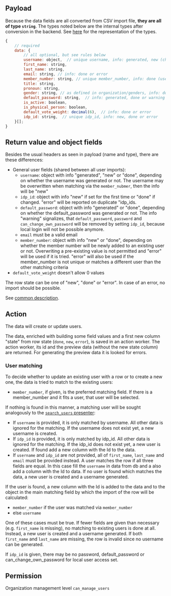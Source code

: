 ## Payload

Because the data fields are all converted from CSV import file, **they are all of type `string`**. 
The types noted below are the internal types after conversion in the backend. See [here](preface_special_imports.md#internal-types) for the representation of the types.
```js
{
    // required
    data: {
        // all optional, but see rules below
        username: object,  // unique username, info: generated, new (changed via member_number matching), done or error
        first_name: string,
        last_name: string,
        email: string, // info: done or error
        member_number: string, // unique member_number, info: done (used as matching field), new (newly added) or error
        title: string,
        pronoun: string,
        gender: string, // as defined in organization/genders, info: done or warning
        default_password: string,  // info: generated, done or warning
        is_active: boolean,
        is_physical_person: boolean,
        default_vote_weight: decimal(6),  // info: done or error
        idp_id: string,  // unique idp_id, info: new, done or error
    }[];
}
```
## Return value and object fields

Besides the usual headers as seen in payload (name and type), there are these differences:

- General user fields (shared between all user imports):
    - `username`: object with info "generated", "new" or "done", depending on whether the username was generated or not. The username may be overwritten when matching via the `member_nubmer`, then the info will be "new"
    - `idp_id`: object with info "new" if set for the first time or "done" if changed. "error" will be reported on duplicate "idp_ids.
    - `default_password`: object with info "generated" or "done", depending on whether the default_password was generated or not. The info "warning" signalizes, that `default_password`, `password` and `can_change_own_password` will be removed by setting `idp_id`, because local login will not be possible anymore.
    - `email` must be a valid email
    - `member_number`: object with info "new" or "done", depending on whether the member number will be newly added to an existing user or not. Overwriting a pre-existing value is not permitted and "error" will be used if it is tried. "error" will also be used if the member_number is not unique or matches a different user than the other matching criteria
- `default_vote_weight` doesn't allow 0 values

The row state can be one of "new", "done" or "error". In case of an error, no import should be possible.

See [common description](preface_special_imports.md#general-format-of-the-result-send-to-the-client-for-preview).


## Action
The data will create or update users.

The data, enriched with building some field values and a first new column "state" from row state (`done`, `new`, `error`), is saved in an action worker. The action worker, its id and the preview data (without the new state column) are returned. For generating the preview data it is looked for errors.

### User matching

To decide whether to update an existing user with a row or to create a new one, the data is tried to match to the existing users:
- `member_number`, if given, is the preferred matching field. If there is a member_number and it fits a user, that user will be selected.

If nothing is found in this manner, a matching user will be sought analogously to the [`search_users` presenter](search_users.md#logic):
- If `username` is provided, it is only matched by username. All other data is ignored for the matching. If the username does not exist yet, a new username is created.
- If `idp_id` is provided, it is only matched by idp_id. All other data is ignored for the matching. If the idp_id does not exist yet, a new user is created. If found add a new column with the Id to the data.
- If `username` and `idp_id` are not provided, all of `first_name`, `last_name` and `email` must be provided instead. A user matches the row if all three fields are equal. In this case fill the `username` in data from db and a also add a column with the Id to data. If no user is found which matches the data, a new user is created and a username generated.

If the user is found, a new column with the Id is added to the data and to the object in the main matching field by which the import of the row will be calculated:
- `member_number` if the user was matched via `member_number`
- else `username`

One of these cases must be true. If fewer fields are given than necessary (e.g. `first_name` is missing), no matching to existing users is done at all. Instead, a new user is created and a username generated. If both `first_name` and `last_name` are missing, the row is invalid since no username can be generated.

If `idp_id` is given, there may be no password, default_password or can_change_own_password for local user access set.

## Permission
Organization management level `can_manage_users`